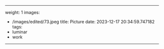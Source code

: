 
---
weight: 1
images:
- /images/edited/73.jpeg
title: Picture
date: 2023-12-17 20:34:59.747182
tags:
- luminar
- work
---